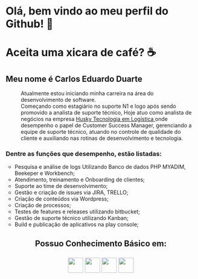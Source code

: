 <html>
    <body>
    <div class="apresentacao";>
        <div>
            <h1> <b> Olá, bem vindo ao meu perfil do Github! 👋 </b> </h1>
            <h1> <b> Aceita uma xicara de café? </b> ☕ </h1>
        </div>
        <div>
            <h2> <b> Meu nome é Carlos Eduardo Duarte </b> </h2>
        </div>
        <div>
            <dl>
                <dd Align="left";>    
                    Atualmente estou iniciando minha carreira na área do desenvolvimento de software.<br>
                    Começando como estagiário no suporte N1 e logo após sendo promovido a analista de suporte técnico, 
                    Hoje atuo como analista de negócios na empresa <a href="https://gohusky.net/"> Husky Tecnologia em Logística </a>
                    onde desempenho o papel de Customer Success Manager, gerenciando a equipe de suporte técnico, 
                    atuando no controle de qualidade do cliente e auxiliando nas rotinas de desenvolvimento e tecnologia. 
            </dl> 
            <h3> 
                Dentre as funções que desempenho, estão listadas: 
            </h3>  
            <ul type="circle";>
                <li> Pesquisa e análise de logs Utilizando Banco de dados PHP MYADIM, Beekeper e Workbench; </li>
                <li> Atendimento, treinamento e Onboarding de clientes; </li>
                <li> Suporte ao time de desenvolvimento; </li>
                <li> Gestão e criação de issues via JIRA, TRELLO; </li>
                <li> Criação de conteúdos via Wordpress; </li>
                <li> Criação de processos; </li>
                <li> Testes de features e releases utilizando bitbucket; </li>
                <li> Gestão de suporte técnico utilizando Kanban; </li>
                <li> Build e publicação de aplicativos na play console; </li>
            </ul>
        </div>
    </div>
    <div>
    </div>
    <div clas="conhecimento_basico"; Align="center";>
        <h2> 
            Possuo Conhecimento Básico em:
            <br>
            <br>
            <img src="https://cdn.jsdelivr.net/gh/devicons/devicon/icons/html5/html5-original-wordmark.svg"; width="40"; height="40";>
            <img src="https://cdn.jsdelivr.net/gh/devicons/devicon/icons/css3/css3-original-wordmark.svg"; width="40"; height="40";>
            <img src="https://cdn.jsdelivr.net/gh/devicons/devicon/icons/php/php-original.svg"; width="40"; height="40";>
            <img src="https://cdn.jsdelivr.net/gh/devicons/devicon/icons/mysql/mysql-original-wordmark.svg"; width="40"; height="40";>
        </h2>
    </div>
    </body>
</html>
